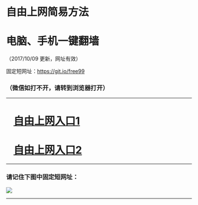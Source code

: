 ﻿# 自由上网简易方法

# 电脑、手机一键翻墙

（2017/10/09 更新，网址有效）

固定短网址：https://git.io/free99

### （微信如打不开，请转到浏览器打开）


***





# &nbsp;&nbsp; <a href="http://ft2476714247.fwq-tz-1001.info/fwqtz01.html?t=100900125555 " target="_blank">自由上网入口1</a>
# &nbsp;&nbsp; <a href="http://ft1574413499.fwq-tz-1002.info/fwqtz02.html?t=100900130892 " target="_blank">自由上网入口2</a>
***

### 请记住下图中固定短网址：

<img src="https://s3-us-west-2.amazonaws.com/fwq-1001/yjfq-20170905okok.png" /> 


***

